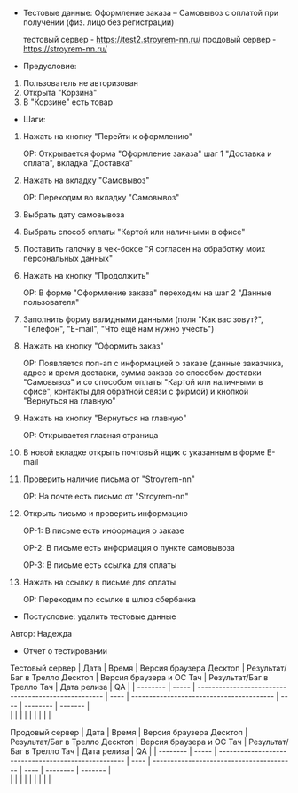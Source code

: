 * Тестовые данные: Оформление заказа – Самовывоз с оплатой при получении (физ. лицо без регистрации)

	тестовый сервер - https://test2.stroyrem-nn.ru/   продовый сервер - https://stroyrem-nn.ru/

* Предусловие: 
1.	Пользователь не авторизован
2.	Открыта "Корзина"
3.	В "Корзине" есть товар

* Шаги:
1.	Нажать на кнопку "Перейти к оформлению"

	ОР: Открывается форма "Оформление заказа" шаг 1 "Доставка и оплата", вкладка "Доставка"
	
2. Нажать на вкладку "Самовывоз"

	ОР: Переходим во вкладку "Самовывоз"
	
3.	Выбрать дату самовывоза
4.	Выбрать способ оплаты "Картой или наличными в офисе"
5.	Поставить галочку в чек-боксе "Я согласен на обработку моих персональных данных"
6.	Нажать на кнопку "Продолжить"
	
	ОР: В форме "Оформление заказа" переходим на шаг 2 "Данные пользователя"
	
7.	Заполнить форму валидными данными (поля "Как вас зовут?", "Телефон", "E-mail", "Что ещё нам нужно учесть")
8.	Нажать на кнопку "Оформить заказ"

	ОР: Появляется поп-ап с информацией о заказе (данные заказчика, адрес и время доставки, сумма заказа со способом доставки "Самовывоз" и со способом оплаты "Картой или наличными в офисе", контакты для обратной связи с фирмой) и кнопкой "Вернуться на главную"

9. Нажать на кнопку "Вернуться на главную"

	ОР: Открывается главная страница
	
10. В новой вкладке открыть почтовый ящик с указанным в форме E-mail
11. Проверить наличие письма от "Stroyrem-nn"

	ОР: На почте есть письмо от "Stroyrem-nn"
	
12. Открыть письмо и проверить информацию 

	ОР-1: В письме есть информация о заказе
	
	ОР-2: В письме есть информация о пункте самовывоза
	
	ОР-3: В письме есть ссылка для оплаты
	
13. Нажать на ссылку в письме для оплаты

	ОР: Переходим по ссылке в шлюз сбербанка	

* Постусловие: удалить тестовые данные

Автор: Надежда

* Отчет о тестировании
  
Тестовый сервер
| Дата     | Время | Версия браузера Десктоп   | Результат/Баг в Трелло Десктоп | Версия браузера и ОС Тач | Результат/Баг в Трелло Тач | Дата релиза | QA |
| -------- | ----- | --------------------------------------------------- | ---- |  ---------------------------------------- | ---- | -------- | ------- |   
|  |  |  |  |  |  |  |  |  

Продовый сервер
| Дата     | Время | Версия браузера Десктоп   | Результат/Баг в Трелло Десктоп | Версия браузера и ОС Тач | Результат/Баг в Трелло Тач | Дата релиза | QA |
| -------- | ----- | --------------------------------------------------- | ---- |  ---------------------------------------- | ---- | -------- | ------- |   
|  |  |  |  |  |  |  |  |  

